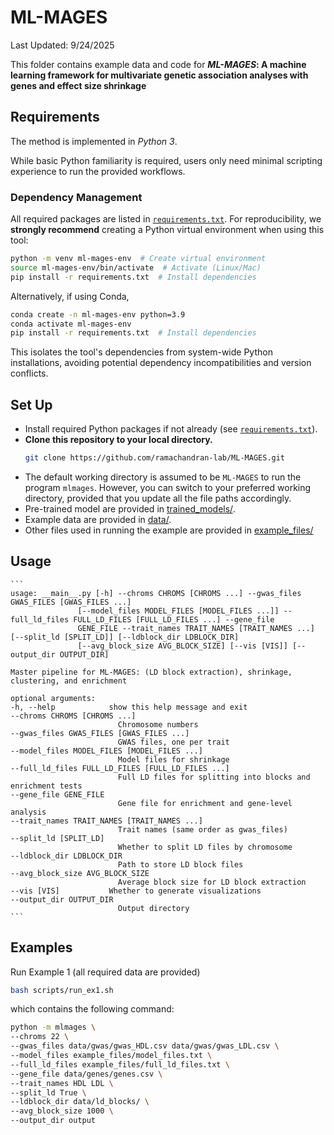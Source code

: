 # ML-MAGES
Last Updated: 9/24/2025

This folder contains example data and code for __*ML-MAGES*: A machine learning framework for multivariate genetic association analyses with genes and effect size shrinkage__


## Requirements  
The method is implemented in *Python 3*. 

While basic Python familiarity is required, users only need minimal scripting experience to run the provided workflows.  

### Dependency Management  
All required packages are listed in [`requirements.txt`](requirements.txt). For reproducibility, we **strongly recommend** creating a Python virtual environment when using this tool:  
```bash
python -m venv ml-mages-env  # Create virtual environment
source ml-mages-env/bin/activate  # Activate (Linux/Mac)
pip install -r requirements.txt  # Install dependencies
```
Alternatively, if using Conda,
```bash
conda create -n ml-mages-env python=3.9
conda activate ml-mages-env
pip install -r requirements.txt  # Install dependencies
```
This isolates the tool's dependencies from system-wide Python installations, avoiding potential dependency incompatibilities and version conflicts.  

## Set Up
* Install required Python packages if not already (see [`requirements.txt`](requirements.txt)).
* **Clone this repository to your local directory.**
  ```bash
  git clone https://github.com/ramachandran-lab/ML-MAGES.git
  ```
* The default working directory is assumed to be `ML-MAGES` to run the program ``mlmages``. However, you can switch to your preferred working directory, provided that you update all the file paths accordingly.
* Pre-trained model are provided in [trained_models/](trained_models). 
* Example data are provided in [data/](data).
* Other files used in running the example are provided in [example_files/](example_files)

## Usage
    ```
    usage: __main__.py [-h] --chroms CHROMS [CHROMS ...] --gwas_files GWAS_FILES [GWAS_FILES ...]
                   [--model_files MODEL_FILES [MODEL_FILES ...]] --full_ld_files FULL_LD_FILES [FULL_LD_FILES ...] --gene_file
                   GENE_FILE --trait_names TRAIT_NAMES [TRAIT_NAMES ...] [--split_ld [SPLIT_LD]] [--ldblock_dir LDBLOCK_DIR]
                   [--avg_block_size AVG_BLOCK_SIZE] [--vis [VIS]] [--output_dir OUTPUT_DIR]

    Master pipeline for ML-MAGES: (LD block extraction), shrinkage, clustering, and enrichment

    optional arguments:
    -h, --help            show this help message and exit
    --chroms CHROMS [CHROMS ...]
                            Chromosome numbers
    --gwas_files GWAS_FILES [GWAS_FILES ...]
                            GWAS files, one per trait
    --model_files MODEL_FILES [MODEL_FILES ...]
                            Model files for shrinkage
    --full_ld_files FULL_LD_FILES [FULL_LD_FILES ...]
                            Full LD files for splitting into blocks and enrichment tests
    --gene_file GENE_FILE
                            Gene file for enrichment and gene-level analysis
    --trait_names TRAIT_NAMES [TRAIT_NAMES ...]
                            Trait names (same order as gwas_files)
    --split_ld [SPLIT_LD]
                            Whether to split LD files by chromosome
    --ldblock_dir LDBLOCK_DIR
                            Path to store LD block files
    --avg_block_size AVG_BLOCK_SIZE
                            Average block size for LD block extraction
    --vis [VIS]           Whether to generate visualizations
    --output_dir OUTPUT_DIR
                            Output directory
    ```

## Examples
Run Example 1 (all required data are provided)
```bash
bash scripts/run_ex1.sh
```
which contains the following command:
```bash
python -m mlmages \
--chroms 22 \
--gwas_files data/gwas/gwas_HDL.csv data/gwas/gwas_LDL.csv \
--model_files example_files/model_files.txt \
--full_ld_files example_files/full_ld_files.txt \
--gene_file data/genes/genes.csv \
--trait_names HDL LDL \
--split_ld True \
--ldblock_dir data/ld_blocks/ \
--avg_block_size 1000 \
--output_dir output
```

